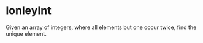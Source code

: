 # lonleyInt
Given an array of integers, where all elements but one occur twice, find the unique element.
